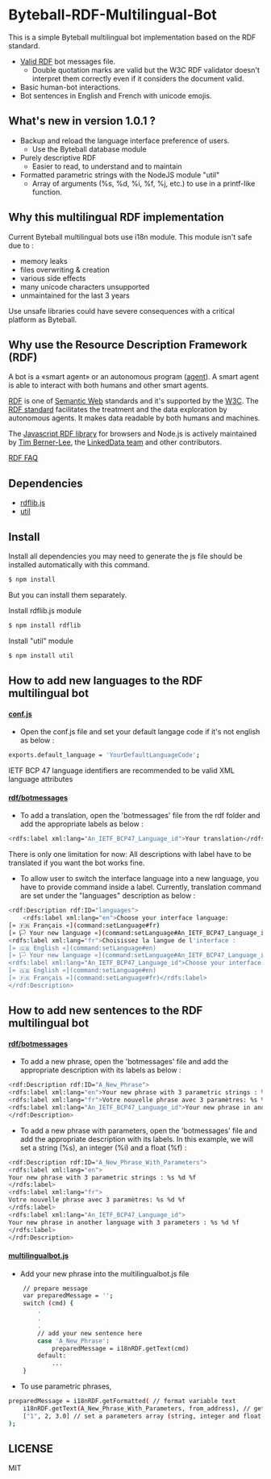 
# Byteball-RDF-Multilingual-Bot

This is a simple Byteball multilingual bot implementation based on the RDF standard.

- [Valid RDF](https://www.w3.org/RDF/Validator/rdfval?URI=https%3A%2F%2Fraw.githubusercontent.com%2Fn-ric-v%2FByteball-RDF-Multilingual-Bot%2Fmaster%2Frdf%2Fbotmessages&PARSE=Parse+URI%3A+&TRIPLES_AND_GRAPH=PRINT_BOTH&FORMAT=PNG_EMBED) bot messages file.
  - Double quotation marks are valid but the W3C RDF validator doesn't interpret them correctly even if it considers the document valid.
- Basic human-bot interactions.
- Bot sentences in English and French with unicode emojis.

## What's new in version 1.0.1 ?

- Backup and reload the language interface preference of users.
  - Use the Byteball database module
- Purely descriptive RDF
  - Easier to read, to understand and to maintain
- Formatted parametric strings with the NodeJS module "util"
  - Array of arguments (%s, %d, %i, %f, %j, etc.) to use in a printf-like function.

## Why this multilingual RDF implementation

Current Byteball multilingual bots use i18n module. This module isn't safe due to :
- memory leaks
- files overwriting & creation
- various side effects
- many unicode characters unsupported
- unmaintained for the last 3 years

Use unsafe libraries could have severe consequences with a critical platform as Byteball.

## Why use the Resource Description Framework (RDF)

A bot is a «smart agent» or an autonomous program ([agent](https://en.wikipedia.org/wiki/Software_agent)). A smart agent is able to interact with both humans and other smart agents.

[RDF](https://en.wikipedia.org/wiki/Resource_Description_Framework) is one of [Semantic Web](https://en.wikipedia.org/wiki/Semantic_Web) standards and it's supported by the [W3C](https://en.wikipedia.org/wiki/World_Wide_Web_Consortium). The [RDF standard](https://www.w3.org/RDF/) facilitates the treatment and the data exploration by autonomous agents. It makes data readable by both humans and machines.

The [Javascript RDF library](https://www.npmjs.com/package/rdflib) for browsers and Node.js is actively maintained by [Tim Berner-Lee](https://en.wikipedia.org/wiki/Tim_Berners-Lee), the [LinkedData team](https://github.com/linkeddata/rdflib.js) and other contributors.

[RDF FAQ](https://www.w3.org/RDF/FAQ.html)

## Dependencies

- [rdflib.js](https://www.npmjs.com/package/rdflib)
- [util](https://www.npmjs.com/package/util)

## Install

Install all dependencies you may need to generate the js file should be installed automatically with this command.

```bash
$ npm install
```

But you can install them separately.

Install rdflib.js module

```bash
$ npm install rdflib
```

Install "util" module

```bash
$ npm install util
```

## How to add new languages to the RDF multilingual bot

#### [conf.js](https://github.com/n-ric-v/Byteball-RDF-Multilingual-Bot/blob/master/conf.js)
- Open the conf.js file and set your default langage code if it's not english as below :
```bash
exports.default_language = 'YourDefaultLanguageCode';
```
IETF BCP 47 language identifiers are recommended to be valid XML language attributes

#### [rdf/botmessages](https://github.com/n-ric-v/Byteball-RDF-Multilingual-Bot/blob/master/rdf/botmessages)
- To add a translation, open the 'botmessages' file from the rdf folder and add the appropriate labels as below :
```bash
<rdfs:label xml:lang="An_IETF_BCP47_Language_id">Your translation</rdfs:label>
```
There is only one limitation for now: All descriptions with label have to be translated if you want the bot works fine.

- To allow user to switch the interface language into a new language, you have to provide command inside a label. Currently, translation command are set under the "languages" description as below :
```bash
<rdf:Description rdf:ID="languages">
	<rdfs:label xml:lang="en">Choose your interface language:
[» 🇫🇷 Français «](command:setLanguage#fr)
[» 🏳 Your new language «](command:setLanguage#An_IETF_BCP47_Language_id)</rdfs:label>
<rdfs:label xml:lang="fr">Choisissez la langue de l'interface :
[» 🇬🇧 English «](command:setLanguage#en)
[» 🏳 Your new language «](command:setLanguage#An_IETF_BCP47_Language_id)</rdfs:label>
<rdfs:label xml:lang="An_IETF_BCP47_Language_id">Choose your interface language:
[» 🇬🇧 English «](command:setLanguage#en)
[» 🇫🇷 Français «](command:setLanguage#fr)</rdfs:label>
</rdf:Description>
```

## How to add new sentences to the RDF multilingual bot

#### [rdf/botmessages](https://github.com/n-ric-v/Byteball-RDF-Multilingual-Bot/blob/master/rdf/botmessages)
- To add a new phrase, open the 'botmessages' file and add the appropriate description with its labels as below :
```bash
<rdf:Description rdf:ID="A_New_Phrase">
<rdfs:label xml:lang="en">Your new phrase with 3 parametric strings : %s %d %f</rdfs:label>
<rdfs:label xml:lang="fr">Votre nouvelle phrase avec 3 paramètres: %s %d %f</rdfs:label>
<rdfs:label xml:lang="An_IETF_BCP47_Language_id">Your new phrase in another language with 3 parameters : %s %d %f</rdfs:label>
</rdf:Description>
```

- To add a new phrase with parameters, open the 'botmessages' file and add the appropriate description with its labels. In this example, we will set a string (%s), an integer (%i) and a float (%f) :
```bash
<rdf:Description rdf:ID="A_New_Phrase_With_Parameters">
<rdfs:label xml:lang="en">
Your new phrase with 3 parametric strings : %s %d %f
</rdfs:label>
<rdfs:label xml:lang="fr">
Votre nouvelle phrase avec 3 paramètres: %s %d %f
</rdfs:label>
<rdfs:label xml:lang="An_IETF_BCP47_Language_id">
Your new phrase in another language with 3 parameters : %s %d %f
</rdfs:label>
</rdf:Description>
```

#### [multilingualbot.js](https://github.com/n-ric-v/Byteball-RDF-Multilingual-Bot/blob/master/multilingualbot.js)
- Add your new phrase into the multilingualbot.js file
```bash
	// prepare message
	var preparedMessage = '';
	switch (cmd) {
		.	
		.
		.
		// add your new sentence here
		case 'A_New_Phrase':
			preparedMessage = i18nRDF.getText(cmd)
		default:
			...
	}
```

- To use parametric phrases, 
```bash
preparedMessage = i18nRDF.getFormatted( // format variable text
	i18nRDF.getText(A_New_Phrase_With_Parameters, from_address), // get translated command/text
	["1", 2, 3.0] // set a parameters array (string, integer and float as in example above)
);
```

## LICENSE
MIT

